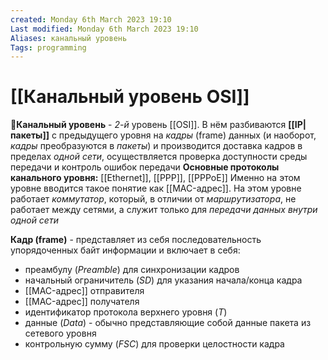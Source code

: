 ```yaml
---
created: Monday 6th March 2023 19:10
Last modified: Monday 6th March 2023 19:10
Aliases: канальный уровень
Tags: programming
---
```


# [[Канальный уровень OSI]]

📌**Канальный уровень** - *2-й* уровень [[OSI]]. В нём разбиваются **[[IP|пакеты]]** с предыдущего уровня на *кадры* (frame) данных (и наоборот, *кадры* преобразуются в *пакеты*) и производится доставка кадров в пределах *одной сети*, осуществляется проверка доступности среды передачи и контроль ошибок передачи
**Основные протоколы канального уровня:** [[Ethernet]], [[PPP]], [[PPPoE]]
Именно на этом уровне вводится такое понятие как [[MAC-адрес]]. На этом уровне работает *коммутатор*, который, в отличии от *маршрутизатора*, не работает между сетями, а служит только для *передачи данных внутри одной сети*

**Кадр (frame)** - представляет из себя последовательность упорядоченных байт информации и включает в себя:
- преамбулу (*Preamble*) для синхронизации кадров
- начальный ограничитель (*SD*) для указания начала/конца кадра
- [[MAC-адрес]] отправителя
- [[MAC-адрес]] получателя
- идентификатор протокола верхнего уровня (*T*)
- данные (*Data*) - обычно представляющие собой данные пакета из сетевого уровня
- контрольную сумму (*FSC*) для проверки целостности кадра
